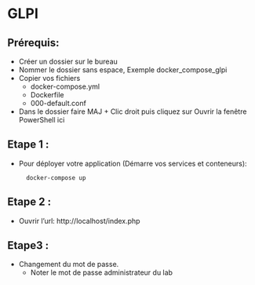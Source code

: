 # GLPI



## Prérequis:
- Créer un dossier sur le bureau
- Nommer le dossier sans espace, Exemple docker_compose_glpi
- Copier vos fichiers
   - docker-compose.yml
   - Dockerfile
   - 000-default.conf
- Dans le dossier faire MAJ + Clic droit puis cliquez sur Ouvrir la fenêtre PowerShell ici

## Etape 1 :
- Pour déployer votre application (Démarre vos services et conteneurs):

        docker-compose up

## Etape 2 :
* Ouvrir l’url:   http://localhost/index.php

## Etape3 :
* Changement du mot de passe.
   * Noter le mot de passe administrateur du lab    
